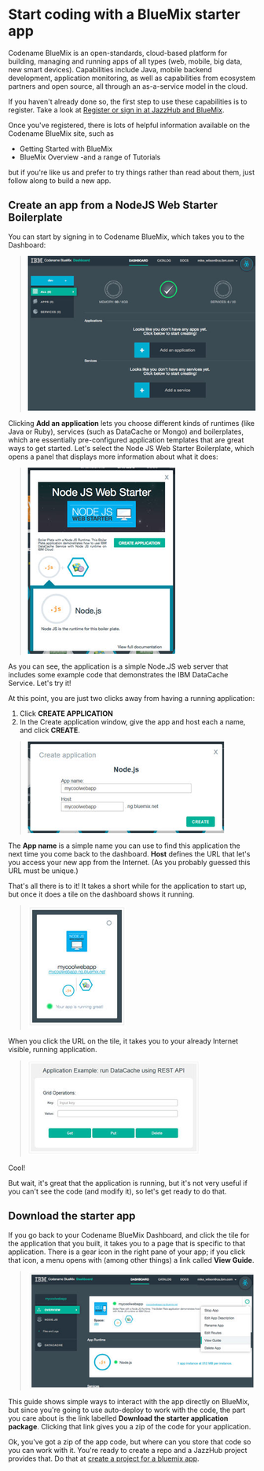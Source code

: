 # Start coding with a BlueMix starter app
Codename BlueMix is an open-standards, cloud-based platform for building, 
managing and running apps of all types (web, mobile, big data, new smart devices). 
Capabilities include Java, mobile backend development, application monitoring, 
as well as capabilities from ecosystem partners and open source, 
all through an as-a-service model in the cloud.

If you haven't already done so, the first step to use these capabilities is to register. 
Take a look at [Register or sign in at JazzHub and BlueMix](registerandsignin).

Once you've registered, there is lots of helpful information available on the Codename BlueMix site, such as

* Getting Started with BlueMix
* BlueMix Overview
-and a range of Tutorials

but if you're like us and prefer to try things rather than read about them, just follow along 
to build a new app.

## Create an app from a NodeJS Web Starter Boilerplate

You can start by signing in to Codename BlueMix, which takes you to the Dashboard:

>	![Bluemix dashboard](../images/guidebm/bluemixdashboard.jpg)

Clicking **Add an application** lets you choose different kinds of runtimes (like Java or Ruby), 
services (such as DataCache or Mongo) and boilerplates, which are essentially pre-configured application templates 
that are great ways to get started. Let's select the Node JS Web Starter Boilerplate, 
which opens a panel that displays more information about what it does:

>	![Bluemix NodeJS app](../images/guidebm/bluemixnodejsstarter.jpg)

As you can see, the application is a simple Node.JS web server that includes some example code that 
demonstrates the IBM DataCache Service. Let's try it! 

At this point, you are just two clicks away from having a running application:

1. Click **CREATE APPLICATION**
2. In the Create application window, give the app and host each a name, and click **CREATE**.

>	![Bluemix create app](../images/guidebm/bluemixcreateapp.jpg)

The **App name** is a simple name you can use to find this application the next time you come back to the 
dashboard. **Host** defines the URL that let's you access your new app from the Internet. 
(As you probably guessed this URL must be unique.)

That's all there is to it! It takes a short while for the application to start up, but once it does a 
tile on the dashboard shows it running.

>	![Bluemix app tile](../images/guidebm/bluemixapptile.jpg)

When you click the URL on the tile, it takes you to your already Internet visible, running application.

>	![Bluemix running app](../images/guidebm/bluemixrunningapp.jpg)

Cool!

But wait, it's great that the application is running, but it's not very useful if you can't see the code 
(and modify it), so let's get ready to do that.

## Download the starter app

If you go back to your Codename BlueMix Dashboard, and click the tile for the application that you built, it takes you to a page that is specific to that application. There is a gear icon in the right pane of your app; if you click that icon, a menu opens with (among other things) a link called **View Guide**.

>	![Bluemix app view guide](../images/guidebm/bluemixappviewgde.jpg)

This guide shows simple ways to interact with the app directly on BlueMix, but since you're going to use auto-deploy to work with the code, the part you care about is the link labelled **Download the starter application package**. Clicking that link gives you a zip of the code for your application.

Ok, you've got a zip of the app code, but where can you store that code so you can work with it. You're ready
to create a repo and a JazzHub project provides that. 
Do that at [create a project for a bluemix app](createproject#projectforbluemixstarter). 
